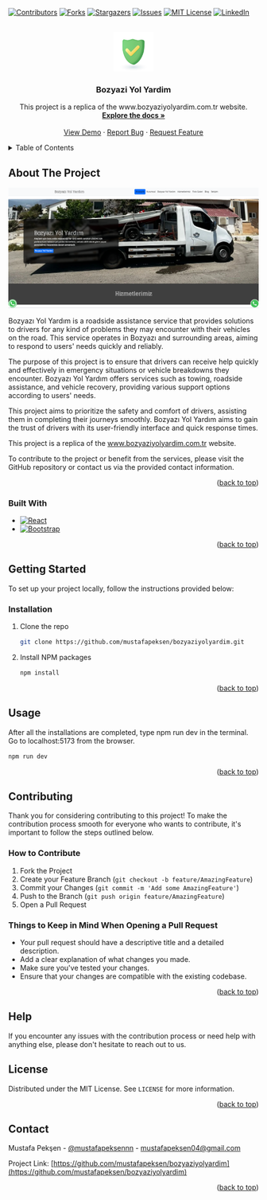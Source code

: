 
<a name="readme-top"></a>
<!--
*** Thanks for checking out the Best-README-Template. If you have a suggestion
*** that would make this better, please fork the repo and create a pull request
*** or simply open an issue with the tag "enhancement".
*** Don't forget to give the project a star!
*** Thanks again! Now go create something AMAZING! :D
-->



<!-- PROJECT SHIELDS -->
<!--
*** I'm using markdown "reference style" links for readability.
*** Reference links are enclosed in brackets [ ] instead of parentheses ( ).
*** See the bottom of this document for the declaration of the reference variables
*** for contributors-url, forks-url, etc. This is an optional, concise syntax you may use.
*** https://www.markdownguide.org/basic-syntax/#reference-style-links
-->
[![Contributors][contributors-shield]][contributors-url]
[![Forks][forks-shield]][forks-url]
[![Stargazers][stars-shield]][stars-url]
[![Issues][issues-shield]][issues-url]
[![MIT License][license-shield]][license-url]
[![LinkedIn][linkedin-shield]][linkedin-url]



<!-- PROJECT LOGO -->
<br />
<div align="center">
  <a href="https://github.com/mustafapeksen/bozyaziyolyardim">
    <img src="./public/favicon/icon.jpg" alt="icon" width="80" height="80">
  </a>

<h3 align="center">Bozyazi Yol Yardim</h3>

  <p align="center">
   This project is a replica of the www.bozyaziyolyardim.com.tr website.
    <br />
    <a href="https://github.com/mustafapeksen/bozyaziyolyardim"><strong>Explore the docs »</strong></a>
    <br />
    <br />
    <a href="https://github.com/mustafapeksen/bozyaziyolyardim">View Demo</a>
    ·
    <a href="https://github.com/mustafapeksen/bozyaziyolyardim/issues/new?labels=bug&template=bug-report---.md">Report Bug</a>
    ·
    <a href="https://github.com/mustafapeksen/bozyaziyolyardim/issues/new?labels=enhancement&template=feature-request---.md">Request Feature</a>
  </p>
</div>



<!-- TABLE OF CONTENTS -->
<details>
  <summary>Table of Contents</summary>
  <ol>
    <li>
      <a href="#about-the-project">About The Project</a>
      <ul>
        <li><a href="#built-with">Built With</a></li>
      </ul>
    </li>
    <li>
      <a href="#getting-started">Getting Started</a>
      <ul>
        <li><a href="#prerequisites">Prerequisites</a></li>
        <li><a href="#installation">Installation</a></li>
      </ul>
    </li>
    <li><a href="#usage">Usage</a></li>
    <li><a href="#contributing">Contributing</a></li>
    <li><a href="#license">License</a></li>
    <li><a href="#contact">Contact</a></li>
    <li><a href="#acknowledgments">Acknowledgments</a></li>
  </ol>
</details>



<!-- ABOUT THE PROJECT -->
## About The Project

[![Product Name Screen Shot][product-screenshot]](mustafapeksen.github.io/personal-website)

Bozyazı Yol Yardım is a roadside assistance service that provides solutions to drivers for any kind of problems they may encounter with their vehicles on the road. This service operates in Bozyazı and surrounding areas, aiming to respond to users' needs quickly and reliably.

The purpose of this project is to ensure that drivers can receive help quickly and effectively in emergency situations or vehicle breakdowns they encounter. Bozyazı Yol Yardım offers services such as towing, roadside assistance, and vehicle recovery, providing various support options according to users' needs.

This project aims to prioritize the safety and comfort of drivers, assisting them in completing their journeys smoothly. Bozyazı Yol Yardım aims to gain the trust of drivers with its user-friendly interface and quick response times.

This project is a replica of the www.bozyaziyolyardim.com.tr website.

To contribute to the project or benefit from the services, please visit the GitHub repository or contact us via the provided contact information.

<p align="right">(<a href="#readme-top">back to top</a>)</p>



### Built With

* [![React][React.js]][React-url]
* [![Bootstrap][Bootstrap.com]][Bootstrap-url]


<p align="right">(<a href="#readme-top">back to top</a>)</p>



<!-- GETTING STARTED -->
## Getting Started

To set up your project locally, follow the instructions provided below:

  ### Installation

1. Clone the repo
   ```sh
   git clone https://github.com/mustafapeksen/bozyaziyolyardim.git
   ```
2. Install NPM packages
   ```sh
   npm install
   ```

<p align="right">(<a href="#readme-top">back to top</a>)</p>



<!-- USAGE EXAMPLES -->
## Usage

After all the installations are completed, type npm run dev in the terminal. Go to localhost:5173 from the browser.
```sh
npm run dev
```


<p align="right">(<a href="#readme-top">back to top</a>)</p>



<!-- CONTRIBUTING -->
## Contributing

Thank you for considering contributing to this project! To make the contribution process smooth for everyone who wants to contribute, it's important to follow the steps outlined below.
### How to Contribute

1. Fork the Project
2. Create your Feature Branch (`git checkout -b feature/AmazingFeature`)
3. Commit your Changes (`git commit -m 'Add some AmazingFeature'`)
4. Push to the Branch (`git push origin feature/AmazingFeature`)
5. Open a Pull Request

### Things to Keep in Mind When Opening a Pull Request
* Your pull request should have a descriptive title and a detailed description.
* Add a clear explanation of what changes you made.
* Make sure you've tested your changes.
* Ensure that your changes are compatible with the existing codebase.
<p align="right">(<a href="#readme-top">back to top</a>)</p>

## Help
If you encounter any issues with the contribution process or need help with anything else, please don't hesitate to reach out to us.


<!-- LICENSE -->
## License

Distributed under the MIT License. See `LICENSE` for more information.

<p align="right">(<a href="#readme-top">back to top</a>)</p>



<!-- CONTACT -->
## Contact

Mustafa Pekşen - [@mustafapeksennn](https://twitter.com/mustafapeksennn) - mustafapeksen04@gmail.com

Project Link: [https://github.com/mustafapeksen/bozyaziyolyardim](https://github.com/mustafapeksen/bozyaziyolyardim)

<p align="right">(<a href="#readme-top">back to top</a>)</p>


<!-- MARKDOWN LINKS & IMAGES -->
<!-- https://www.markdownguide.org/basic-syntax/#reference-style-links -->
[contributors-shield]: https://img.shields.io/github/contributors/mustafapeksen/bozyaziyolyardim.svg?style=for-the-badge
[contributors-url]: https://github.com/mustafapeksen/bozyaziyolyardim/graphs/contributors
[forks-shield]: https://img.shields.io/github/forks/mustafapeksen/bozyaziyolyardim.svg?style=for-the-badge
[forks-url]: https://github.com/mustafapeksen/bozyaziyolyardim/network/members
[stars-shield]: https://img.shields.io/github/stars/mustafapeksen/bozyaziyolyardim.svg?style=for-the-badge
[stars-url]: https://github.com/mustafapeksen/bozyaziyolyardim/stargazers
[issues-shield]: https://img.shields.io/github/issues/mustafapeksen/bozyaziyolyardim.svg?style=for-the-badge
[issues-url]: https://github.com/mustafapeksen/bozyaziyolyardim/issues
[license-shield]: https://img.shields.io/github/license/mustafapeksen/bozyaziyolyardim.svg?style=for-the-badge
[license-url]: https://github.com/mustafapeksen/bozyaziyolyardim/blob/main/LICENSE
[linkedin-shield]: https://img.shields.io/badge/-LinkedIn-black.svg?style=for-the-badge&logo=linkedin&colorB=555
[linkedin-url]: https://www.linkedin.com/in/mustafapeksen04/
[product-screenshot]: /public/images/screenshot.png
[React.js]: https://img.shields.io/badge/React-20232A?style=for-the-badge&logo=react&logoColor=61DAFB
[React-url]: https://reactjs.org/
[Bootstrap.com]: https://img.shields.io/badge/Bootstrap-563D7C?style=for-the-badge&logo=bootstrap&logoColor=white
[Bootstrap-url]: https://getbootstrap.com